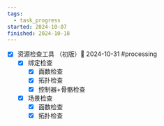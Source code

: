 ```yaml
---
tags:
  - task_progress
started: 2024-10-07
finished: 2024-10-18
---
```

- [x] 资源检查工具 （初版）📅 2024-10-31 #processing  
	- [x] 绑定检查
		- [x] 面数检查
		- [x] 拓扑检查
		- [x] 控制器+骨骼检查
	- [x] 场景检查
		- [x] 面数检查
		- [x] 拓扑检查